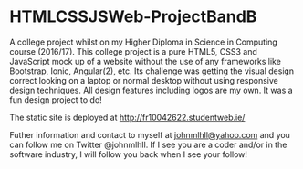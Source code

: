 # HTMLCSSJSWeb-ProjectBandB
A college project whilst on my Higher Diploma in Science in Computing course (2016/17).  This college project is a pure HTML5, CSS3 and JavaScript mock up of a website without the use of any frameworks like Bootstrap, Ionic, Angular(2), etc. Its challenge was getting the visual design correct looking on a laptop or normal desktop without using responsive design techniques. All design features including logos are my own. It was a fun design project to do!

The static site is deployed at http://fr10042622.studentweb.ie/

Futher information and contact to myself at johnmlhll@yahoo.com and you can follow me on Twitter @johnmlhll. If I see you are a coder and/or in the software industry, I will follow you back when I see your follow!
